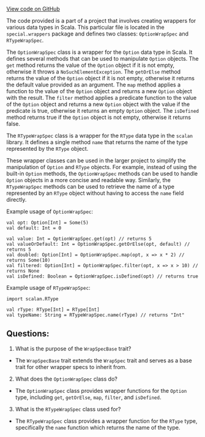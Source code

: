 [View code on GitHub](sigmastate-interpreterhttps://github.com/ScorexFoundation/sigmastate-interpreter/core-lib/shared/src/main/scala/special/wrappers/WrappersSpec.scala)

The code provided is a part of a project that involves creating wrappers for various data types in Scala. This particular file is located in the `special.wrappers` package and defines two classes: `OptionWrapSpec` and `RTypeWrapSpec`. 

The `OptionWrapSpec` class is a wrapper for the `Option` data type in Scala. It defines several methods that can be used to manipulate `Option` objects. The `get` method returns the value of the `Option` object if it is not empty, otherwise it throws a `NoSuchElementException`. The `getOrElse` method returns the value of the `Option` object if it is not empty, otherwise it returns the default value provided as an argument. The `map` method applies a function to the value of the `Option` object and returns a new `Option` object with the result. The `filter` method applies a predicate function to the value of the `Option` object and returns a new `Option` object with the value if the predicate is true, otherwise it returns an empty `Option` object. The `isDefined` method returns true if the `Option` object is not empty, otherwise it returns false. 

The `RTypeWrapSpec` class is a wrapper for the `RType` data type in the `scalan` library. It defines a single method `name` that returns the name of the type represented by the `RType` object. 

These wrapper classes can be used in the larger project to simplify the manipulation of `Option` and `RType` objects. For example, instead of using the built-in `Option` methods, the `OptionWrapSpec` methods can be used to handle `Option` objects in a more concise and readable way. Similarly, the `RTypeWrapSpec` methods can be used to retrieve the name of a type represented by an `RType` object without having to access the `name` field directly. 

Example usage of `OptionWrapSpec`:

```
val opt: Option[Int] = Some(5)
val default: Int = 0

val value: Int = OptionWrapSpec.get(opt) // returns 5
val valueOrDefault: Int = OptionWrapSpec.getOrElse(opt, default) // returns 5
val doubled: Option[Int] = OptionWrapSpec.map(opt, x => x * 2) // returns Some(10)
val filtered: Option[Int] = OptionWrapSpec.filter(opt, x => x > 10) // returns None
val isDefined: Boolean = OptionWrapSpec.isDefined(opt) // returns true
```

Example usage of `RTypeWrapSpec`:

```
import scalan.RType

val rType: RType[Int] = RType[Int]
val typeName: String = RTypeWrapSpec.name(rType) // returns "Int"
```
## Questions: 
 1. What is the purpose of the `WrapSpecBase` trait?
- The `WrapSpecBase` trait extends the `WrapSpec` trait and serves as a base trait for other wrapper specs to inherit from.

2. What does the `OptionWrapSpec` class do?
- The `OptionWrapSpec` class provides wrapper functions for the `Option` type, including `get`, `getOrElse`, `map`, `filter`, and `isDefined`.

3. What is the `RTypeWrapSpec` class used for?
- The `RTypeWrapSpec` class provides a wrapper function for the `RType` type, specifically the `name` function which returns the name of the type.